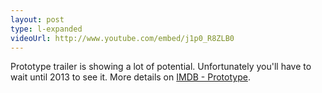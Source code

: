 ```yaml
---
layout: post
type: l-expanded
videoUrl: http://www.youtube.com/embed/j1p0_R8ZLB0
---
```



Prototype trailer is showing a lot of potential. Unfortunately you'll have to wait until 2013 to see it. More details on [IMDB - Prototype](http://www.imdb.com/title/tt2223842).



